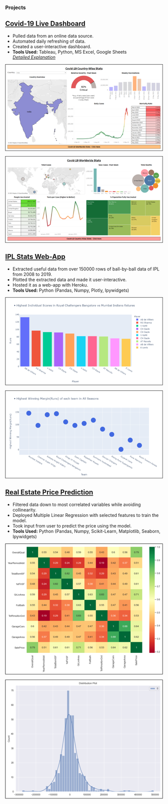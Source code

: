### Projects

## [Covid-19 Live Dashboard](https://public.tableau.com/app/profile/devanirudh/viz/Covid-19Dashboard_16222251768430/Covid-19Country-WiseStats)
* Pulled data from an online data source.
* Automated daily refreshing of data.
* Created a user-interactive dashboard.
* __Tools Used:__ Tableau, Python, MS Excel, Google Sheets<br>
_[Detailed Explanation](https://devanirudh.medium.com/automated-dashboard-with-tableau-excel-python-208805994b7d?source=friends_link&sk=887ccc0e5d3120f3032a2cd8ae61f915)_

![](/images/1.1.png)


![](/images/1.2.png)<br>


## [IPL Stats Web-App](https://iplani.herokuapp.com)
* Extracted useful data from over 150000 rows of ball-by-ball data of IPL from 2008 to 2019.
* Plotted the extracted data and made it user-interactive.
* Hosted it as a web-app with Heroku.
* __Tools Used:__ Python (Pandas, Numpy, Plotly, Ipywidgets)

![](/images/2.1.png)


![](/images/2.2.png)<br>


## [Real Estate Price Prediction](https://mybinder.org/v2/gh/devanirudh98/RE_Price_Prediction/776450af36bb6e598de796d31d822c536390d5af?filepath=Predict.ipynb)
* Filtered data down to most correlated variables while avoiding collinearity.
* Deployed Multiple Linear Regression with selected features to train the model.
* Took input from user to predict the price using the model.
*  __Tools Used:__ Python (Pandas, Numpy, Scikit-Learn, Matplotlib, Seaborn, Ipywidgets)

![](/images/3.1.png)


![](/images/3.2.png)<br>
